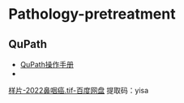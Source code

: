 # Pathology-pretreatment
## QuPath
- [QuPath操作手册](https://qupath.readthedocs.io/en/stable/)
- 

[样片-2022鼻咽癌.tif-百度网盘](https://pan.baidu.com/s/108RI5yhlXntWhxh4OAMZgA) 提取码：yisa

